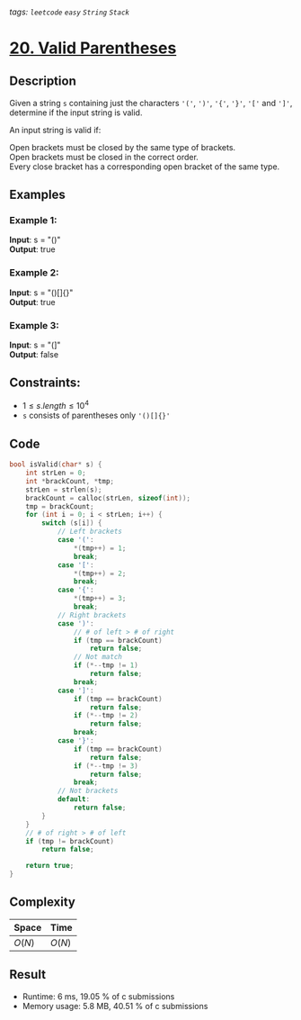 ###### tags: `leetcode` `easy` `String` `Stack`
# [20. Valid Parentheses](https://leetcode.com/problems/valid-parentheses/)

## Description

Given a string `s` containing just the characters `'('`, `')'`, `'{'`, `'}'`, `'['` and `']'`, determine if the input string is valid.  

An input string is valid if:  

Open brackets must be closed by the same type of brackets.  
Open brackets must be closed in the correct order.  
Every close bracket has a corresponding open bracket of the same type.  

## Examples
### Example 1:

**Input**: s = "()"  
**Output**: true  

### Example 2:

**Input**: s = "()[]{}"  
**Output**: true  

### Example 3:

**Input**: s = "(]"  
**Output**: false  

## Constraints:

- $1 \leq s.length \leq 10^4$  
- `s` consists of parentheses only `'()[]{}'`

## Code

```c
bool isValid(char* s) {
    int strLen = 0;
    int *brackCount, *tmp;
    strLen = strlen(s);
    brackCount = calloc(strLen, sizeof(int));
    tmp = brackCount;
    for (int i = 0; i < strLen; i++) {
        switch (s[i]) {
            // Left brackets
            case '(':
                *(tmp++) = 1;
                break;
            case '[':
                *(tmp++) = 2;
                break;
            case '{':
                *(tmp++) = 3;
                break;
            // Right brackets
            case ')':
                // # of left > # of right
                if (tmp == brackCount)
                    return false;
                // Not match
                if (*--tmp != 1)
                    return false;
                break;
            case ']':
                if (tmp == brackCount)
                    return false;
                if (*--tmp != 2)
                    return false;
                break;
            case '}':
                if (tmp == brackCount)
                    return false;
                if (*--tmp != 3)
                    return false;
                break;
            // Not brackets
            default:
                return false;
        }
    }
    // # of right > # of left
    if (tmp != brackCount)
        return false;

    return true;
}
```

## Complexity

|Space |Time  |
|-     |-     |
|$O(N)$|$O(N)$|

## Result

- Runtime: 6 ms, 19.05 % of c submissions  
- Memory usage: 5.8 MB, 40.51 % of c submissions  